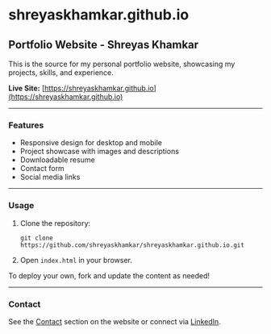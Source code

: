 # shreyaskhamkar.github.io

## Portfolio Website - Shreyas Khamkar

This is the source for my personal portfolio website, showcasing my projects, skills, and experience.

**Live Site:** [https://shreyaskhamkar.github.io](https://shreyaskhamkar.github.io)

---

### Features

- Responsive design for desktop and mobile
- Project showcase with images and descriptions
- Downloadable resume
- Contact form
- Social media links

---

### Usage

1. Clone the repository:
   ```
   git clone https://github.com/shreyaskhamkar/shreyaskhamkar.github.io.git
   ```
2. Open `index.html` in your browser.

To deploy your own, fork and update the content as needed!

---

### Contact

See the [Contact](#contact) section on the website or connect via [LinkedIn](https://www.linkedin.com/in/shreyas-khamkar-0777b720a/).
